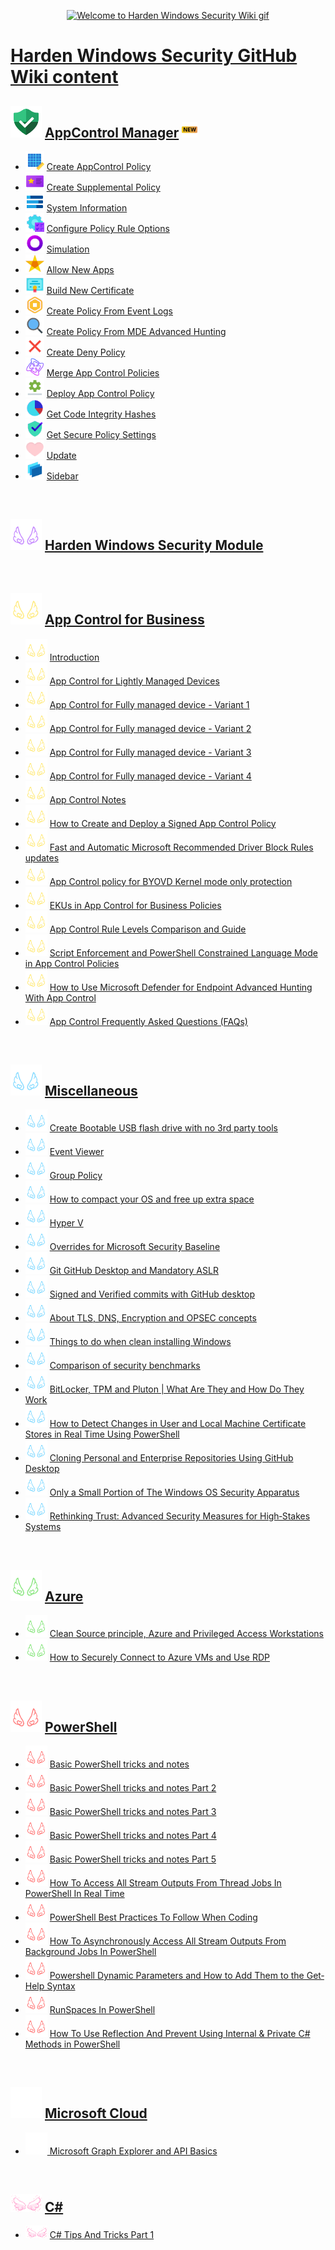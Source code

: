<div align="center">

<a href="https://github.com/HotCakeX/Harden-Windows-Security/wiki"> <img src="https://raw.githubusercontent.com/HotCakeX/.github/refs/heads/main/Pictures/Gifs/Harden%20Windows%20Security%20October%20Edition.gif" alt="Welcome to Harden Windows Security Wiki gif"> </a>

</div>

# [Harden Windows Security GitHub Wiki content](https://github.com/HotCakeX/Harden-Windows-Security/wiki)

## <img src="https://raw.githubusercontent.com/HotCakeX/Harden-Windows-Security/refs/heads/main/WDACConfig/icon.png" alt="AppControl Manager icon" width="50"> [AppControl Manager](https://github.com/HotCakeX/Harden-Windows-Security/wiki/AppControl-Manager) <img src="https://raw.githubusercontent.com/HotCakeX/.github/main/Pictures/PNG%20and%20JPG/New.png" alt="New Label" width="25">

- <img src="https://raw.githubusercontent.com/HotCakeX/.github/refs/heads/main/Pictures/Gifs/AppControl%20Manager%20Menu/Create%20Policy.gif" alt="AppControl Manager Menu Item" width="30"> [Create AppControl Policy](https://github.com/HotCakeX/Harden-Windows-Security/wiki/Create-App-Control-Policy)
- <img src="https://raw.githubusercontent.com/HotCakeX/.github/refs/heads/main/Pictures/Gifs/AppControl%20Manager%20Menu/Create%20Supplemental%20Policy.gif" alt="AppControl Manager Menu Item" width="30"> [Create Supplemental Policy](https://github.com/HotCakeX/Harden-Windows-Security/wiki/Create-Supplemental-App-Control-Policy)
- <img src="https://raw.githubusercontent.com/HotCakeX/.github/refs/heads/main/Pictures/Gifs/AppControl%20Manager%20Menu/System%20Information.gif" alt="AppControl Manager Menu Item" width="30"> [System Information](https://github.com/HotCakeX/Harden-Windows-Security/wiki/System-Information)
- <img src="https://raw.githubusercontent.com/HotCakeX/.github/refs/heads/main/Pictures/Gifs/AppControl%20Manager%20Menu/Configure%20Policy%20Rule%20Options.gif" alt="AppControl Manager Menu Item" width="30"> [Configure Policy Rule Options](https://github.com/HotCakeX/Harden-Windows-Security/wiki/Configure-Policy-Rule-Options)
- <img src="https://raw.githubusercontent.com/HotCakeX/.github/refs/heads/main/Pictures/Gifs/AppControl%20Manager%20Menu/Simulation.gif" alt="AppControl Manager Menu Item" width="30"> [Simulation](https://github.com/HotCakeX/Harden-Windows-Security/wiki/Simulation)
- <img src="https://raw.githubusercontent.com/HotCakeX/.github/refs/heads/main/Pictures/Gifs/AppControl%20Manager%20Menu/Allow%20New%20Apps.gif" alt="AppControl Manager Menu Item" width="30"> [Allow New Apps](https://github.com/HotCakeX/Harden-Windows-Security/wiki/Allow-New-Apps)
- <img src="https://raw.githubusercontent.com/HotCakeX/.github/refs/heads/main/Pictures/Gifs/AppControl%20Manager%20Menu/Build%20new%20certificate.gif" alt="AppControl Manager Menu Item" width="30"> [Build New Certificate](https://github.com/HotCakeX/Harden-Windows-Security/wiki/Build-New-Certificate)
- <img src="https://raw.githubusercontent.com/HotCakeX/.github/refs/heads/main/Pictures/Gifs/AppControl%20Manager%20Menu/Create%20policy%20from%20Event%20Logs.gif" alt="AppControl Manager Menu Item" width="30"> [Create Policy From Event Logs](https://github.com/HotCakeX/Harden-Windows-Security/wiki/Create-Policy-From-Event-Logs)
- <img src="https://raw.githubusercontent.com/HotCakeX/.github/refs/heads/main/Pictures/Gifs/AppControl%20Manager%20Menu/Create%20policy%20from%20MDE%20Advanced%20Hunting.gif" alt="AppControl Manager Menu Item" width="30"> [Create Policy From MDE Advanced Hunting](https://github.com/HotCakeX/Harden-Windows-Security/wiki/Create-Policy-From-MDE-Advanced-Hunting)
- <img src="https://raw.githubusercontent.com/HotCakeX/.github/refs/heads/main/Pictures/Gifs/AppControl%20Manager%20Menu/Create%20Deny%20Policy.gif" alt="AppControl Manager Menu Item" width="30"> [Create Deny Policy](https://github.com/HotCakeX/Harden-Windows-Security/wiki/Create-Deny-App-Control-Policy)
- <img src="https://raw.githubusercontent.com/HotCakeX/.github/refs/heads/main/Pictures/Gifs/AppControl%20Manager%20Menu/Merge%20App%20Control%20Policies.gif" width="30" alt="AppControl Manager Menu Item"> [Merge App Control Policies](https://github.com/HotCakeX/Harden-Windows-Security/wiki/Merge-App-Control-Policies)
- <img src="https://raw.githubusercontent.com/HotCakeX/.github/refs/heads/main/Pictures/Gifs/AppControl%20Manager%20Menu/Deployment.gif" alt="AppControl Manager Menu Item" width="30"> [Deploy App Control Policy](https://github.com/HotCakeX/Harden-Windows-Security/wiki/Deploy-App-Control-Policy)
- <img src="https://raw.githubusercontent.com/HotCakeX/.github/refs/heads/main/Pictures/Gifs/AppControl%20Manager%20Menu/Get%20CI%20Hahses.gif" alt="AppControl Manager Menu Item" width="30"> [Get Code Integrity Hashes](https://github.com/HotCakeX/Harden-Windows-Security/wiki/Get-Code-Integrity-Hashes)
- <img src="https://raw.githubusercontent.com/HotCakeX/.github/refs/heads/main/Pictures/Gifs/AppControl%20Manager%20Menu/Get%20Secure%20policy%20settings.gif" alt="AppControl Manager Menu Item" width="30"> [Get Secure Policy Settings](https://github.com/HotCakeX/Harden-Windows-Security/wiki/Get-Secure-Policy-Settings)
- <img src="https://raw.githubusercontent.com/HotCakeX/.github/refs/heads/main/Pictures/Gifs/AppControl%20Manager%20Menu/Update.gif" alt="AppControl Manager Menu Item" width="30"> [Update](https://github.com/HotCakeX/Harden-Windows-Security/wiki/Update)
- <img src="https://raw.githubusercontent.com/HotCakeX/.github/refs/heads/main/Pictures/Gifs/AppControl%20Manager%20Menu/Sidebar.gif" alt="AppControl Manager Menu Item" width="30"> [Sidebar](https://github.com/HotCakeX/Harden-Windows-Security/wiki/Sidebar)

<br>

## <img src="https://raw.githubusercontent.com/HotCakeX/.github/main/Pictures/Gifs/wings/purplewings.gif" width="50"> [Harden Windows Security Module](https://github.com/HotCakeX/Harden-Windows-Security/wiki/Harden%E2%80%90Windows%E2%80%90Security%E2%80%90Module)

<br>

## <img src="https://raw.githubusercontent.com/HotCakeX/.github/main/Pictures/Gifs/wings/yellowwings.gif" width="50"> [App Control for Business](https://github.com/HotCakeX/Harden-Windows-Security/wiki/Introduction)

- <img src="https://raw.githubusercontent.com/HotCakeX/.github/main/Pictures/Gifs/wings/yellowwings.gif" width="35"> [Introduction](https://github.com/HotCakeX/Harden-Windows-Security/wiki/Introduction)
- <img src="https://raw.githubusercontent.com/HotCakeX/.github/main/Pictures/Gifs/wings/yellowwings.gif" width="35"> [App Control for Lightly Managed Devices](https://github.com/HotCakeX/Harden-Windows-Security/wiki/WDAC-for-Lightly-Managed-Devices)
- <img src="https://raw.githubusercontent.com/HotCakeX/.github/main/Pictures/Gifs/wings/yellowwings.gif" width="35"> [App Control for Fully managed device - Variant 1](https://github.com/HotCakeX/Harden-Windows-Security/wiki/WDAC-for-Fully-Managed-Devices)
- <img src="https://raw.githubusercontent.com/HotCakeX/.github/main/Pictures/Gifs/wings/yellowwings.gif" width="35"> [App Control for Fully managed device - Variant 2](https://github.com/HotCakeX/Harden-Windows-Security/wiki/WDAC-for-Fully-Managed-Devices--Variant-2)
- <img src="https://raw.githubusercontent.com/HotCakeX/.github/main/Pictures/Gifs/wings/yellowwings.gif" width="35"> [App Control for Fully managed device - Variant 3](https://github.com/HotCakeX/Harden-Windows-Security/wiki/WDAC-policy-for-Fully-managed-device---Variant-3)
- <img src="https://raw.githubusercontent.com/HotCakeX/.github/main/Pictures/Gifs/wings/yellowwings.gif" width="35"> [App Control for Fully managed device - Variant 4](https://github.com/HotCakeX/Harden-Windows-Security/wiki/WDAC-policy-for-Fully-managed-device---Variant-4)
- <img src="https://raw.githubusercontent.com/HotCakeX/.github/main/Pictures/Gifs/wings/yellowwings.gif" width="35"> [App Control Notes](https://github.com/HotCakeX/Harden-Windows-Security/wiki/WDAC-Notes)
- <img src="https://raw.githubusercontent.com/HotCakeX/.github/main/Pictures/Gifs/wings/yellowwings.gif" width="35"> [How to Create and Deploy a Signed App Control Policy](https://github.com/HotCakeX/Harden-Windows-Security/wiki/How-to-Create-and-Deploy-a-Signed-WDAC-Policy-Windows-Defender-Application-Control)
- <img src="https://raw.githubusercontent.com/HotCakeX/.github/main/Pictures/Gifs/wings/yellowwings.gif" width="35"> [Fast and Automatic Microsoft Recommended Driver Block Rules updates](https://github.com/HotCakeX/Harden-Windows-Security/wiki/Fast-and-Automatic-Microsoft-Recommended-Driver-Block-Rules-updates)
- <img src="https://raw.githubusercontent.com/HotCakeX/.github/main/Pictures/Gifs/wings/yellowwings.gif" width="35"> [App Control policy for BYOVD Kernel mode only protection](https://github.com/HotCakeX/Harden-Windows-Security/wiki/WDAC-policy-for-BYOVD-Kernel-mode-only-protection)
- <img src="https://raw.githubusercontent.com/HotCakeX/.github/main/Pictures/Gifs/wings/yellowwings.gif" width="35"> [EKUs in App Control for Business Policies](https://github.com/HotCakeX/Harden-Windows-Security/wiki/EKUs-in-WDAC,-App-Control-for-Business,-Policies)
- <img src="https://raw.githubusercontent.com/HotCakeX/.github/main/Pictures/Gifs/wings/yellowwings.gif" width="35"> [App Control Rule Levels Comparison and Guide](https://github.com/HotCakeX/Harden-Windows-Security/wiki/WDAC-Rule-Levels-Comparison-and-Guide)
- <img src="https://raw.githubusercontent.com/HotCakeX/.github/main/Pictures/Gifs/wings/yellowwings.gif" width="35"> [Script Enforcement and PowerShell Constrained Language Mode in App Control Policies](https://github.com/HotCakeX/Harden-Windows-Security/wiki/Script-Enforcement-and-PowerShell-Constrained-Language-Mode-in-WDAC-App-Control-Policies)
- <img src="https://raw.githubusercontent.com/HotCakeX/.github/main/Pictures/Gifs/wings/yellowwings.gif" width="35"> [How to Use Microsoft Defender for Endpoint Advanced Hunting With App Control](https://github.com/HotCakeX/Harden-Windows-Security/wiki/How-to-Use-Microsoft-Defender-for-Endpoint-Advanced-Hunting-With-WDAC-App-Control)
- <img src="https://raw.githubusercontent.com/HotCakeX/.github/main/Pictures/Gifs/wings/yellowwings.gif" width="35"> [App Control Frequently Asked Questions (FAQs)](https://github.com/HotCakeX/Harden-Windows-Security/wiki/Application-Control-(WDAC)-Frequently-Asked-Questions-(FAQs))

<br>

## <img src="https://raw.githubusercontent.com/HotCakeX/.github/main/Pictures/Gifs/wings/bluewings.gif" width="50"> [Miscellaneous](#-miscellaneous)

- <img src="https://raw.githubusercontent.com/HotCakeX/.github/main/Pictures/Gifs/wings/bluewings.gif" width="35"> [Create Bootable USB flash drive with no 3rd party tools](https://github.com/HotCakeX/Harden-Windows-Security/wiki/Create-Bootable-USB-flash-drive-with-no-3rd-party-tools)
- <img src="https://raw.githubusercontent.com/HotCakeX/.github/main/Pictures/Gifs/wings/bluewings.gif" width="35"> [Event Viewer](https://github.com/HotCakeX/Harden-Windows-Security/wiki/Event-Viewer)
- <img src="https://raw.githubusercontent.com/HotCakeX/.github/main/Pictures/Gifs/wings/bluewings.gif" width="35"> [Group Policy](https://github.com/HotCakeX/Harden-Windows-Security/wiki/Group-Policy)
- <img src="https://raw.githubusercontent.com/HotCakeX/.github/main/Pictures/Gifs/wings/bluewings.gif" width="35"> [How to compact your OS and free up extra space](https://github.com/HotCakeX/Harden-Windows-Security/wiki/How-to-compact-your-OS-and-free-up-extra-space)
- <img src="https://raw.githubusercontent.com/HotCakeX/.github/main/Pictures/Gifs/wings/bluewings.gif" width="35"> [Hyper V](https://github.com/HotCakeX/Harden-Windows-Security/wiki/Hyper-V)
- <img src="https://raw.githubusercontent.com/HotCakeX/.github/main/Pictures/Gifs/wings/bluewings.gif" width="35"> [Overrides for Microsoft Security Baseline](https://github.com/HotCakeX/Harden-Windows-Security/wiki/Overrides-for-Microsoft-Security-Baseline)
- <img src="https://raw.githubusercontent.com/HotCakeX/.github/main/Pictures/Gifs/wings/bluewings.gif" width="35"> [Git GitHub Desktop and Mandatory ASLR](https://github.com/HotCakeX/Harden-Windows-Security/wiki/Git-GitHub-Desktop-and-Mandatory-ASLR)
- <img src="https://raw.githubusercontent.com/HotCakeX/.github/main/Pictures/Gifs/wings/bluewings.gif" width="35"> [Signed and Verified commits with GitHub desktop](https://github.com/HotCakeX/Harden-Windows-Security/wiki/Signed-and-Verified-commits-with-GitHub-desktop)
- <img src="https://raw.githubusercontent.com/HotCakeX/.github/main/Pictures/Gifs/wings/bluewings.gif" width="35"> [About TLS, DNS, Encryption and OPSEC concepts](https://github.com/HotCakeX/Harden-Windows-Security/wiki/About-TLS,-DNS,-Encryption-and-OPSEC-concepts)
- <img src="https://raw.githubusercontent.com/HotCakeX/.github/main/Pictures/Gifs/wings/bluewings.gif" width="35"> [Things to do when clean installing Windows](https://github.com/HotCakeX/Harden-Windows-Security/wiki/Things-to-do-when-clean-installing-Windows)
- <img src="https://raw.githubusercontent.com/HotCakeX/.github/main/Pictures/Gifs/wings/bluewings.gif" width="35"> [Comparison of security benchmarks](https://github.com/HotCakeX/Harden-Windows-Security/wiki/Comparison-of-security-benchmarks)
- <img src="https://raw.githubusercontent.com/HotCakeX/.github/main/Pictures/Gifs/wings/bluewings.gif" width="35"> [BitLocker, TPM and Pluton | What Are They and How Do They Work](https://github.com/HotCakeX/Harden-Windows-Security/wiki/BitLocker,-TPM-and-Pluton-%7C--What-Are-They-and-How-Do-They-Work)
- <img src="https://raw.githubusercontent.com/HotCakeX/.github/main/Pictures/Gifs/wings/bluewings.gif" width="35"> [How to Detect Changes in User and Local Machine Certificate Stores in Real Time Using PowerShell](https://github.com/HotCakeX/Harden-Windows-Security/wiki/How-to-Detect-Changes-in-User-and-Local-Machine-Certificate-Stores-in-Real-Time-Using-PowerShell)
- <img src="https://raw.githubusercontent.com/HotCakeX/.github/main/Pictures/Gifs/wings/bluewings.gif" width="35"> [Cloning Personal and Enterprise Repositories Using GitHub Desktop](https://github.com/HotCakeX/Harden-Windows-Security/wiki/Cloning-Personal-and-Enterprise-Repositories-Using-GitHub-Desktop)
- <img src="https://raw.githubusercontent.com/HotCakeX/.github/main/Pictures/Gifs/wings/bluewings.gif" width="35"> [Only a Small Portion of The Windows OS Security Apparatus](https://github.com/HotCakeX/Harden-Windows-Security/wiki/Only-a-Small-Portion-of-The-Windows-OS-Security-Apparatus)
- <img src="https://raw.githubusercontent.com/HotCakeX/.github/main/Pictures/Gifs/wings/bluewings.gif" width="35"> [Rethinking Trust: Advanced Security Measures for High‐Stakes Systems](https://github.com/HotCakeX/Harden-Windows-Security/wiki/Rethinking-Trust:-Advanced-Security-Measures-for-High%E2%80%90Stakes-Systems)

<br>

## <img src="https://raw.githubusercontent.com/HotCakeX/.github/main/Pictures/Gifs/wings/greenwings.gif" width="50"> [Azure](#-azure)

- <img src="https://raw.githubusercontent.com/HotCakeX/.github/main/Pictures/Gifs/wings/greenwings.gif" width="35"> [Clean Source principle, Azure and Privileged Access Workstations](https://github.com/HotCakeX/Harden-Windows-Security/wiki/Clean-Source-principle,-Azure-and-Privileged-Access-Workstations)
- <img src="https://raw.githubusercontent.com/HotCakeX/.github/main/Pictures/Gifs/wings/greenwings.gif" width="35"> [How to Securely Connect to Azure VMs and Use RDP](https://github.com/HotCakeX/Harden-Windows-Security/wiki/How-to-Securely-Connect-to-Azure-VMs-and-Use-RDP)

<br>

## <img src="https://raw.githubusercontent.com/HotCakeX/.github/main/Pictures/Gifs/wings/redwings.gif" width="50"> [PowerShell](#-powershell)

- <img src="https://raw.githubusercontent.com/HotCakeX/.github/main/Pictures/Gifs/wings/redwings.gif" width="35"> [Basic PowerShell tricks and notes](https://github.com/HotCakeX/Harden-Windows-Security/wiki/Basic-PowerShell-tricks-and-notes)
- <img src="https://raw.githubusercontent.com/HotCakeX/.github/main/Pictures/Gifs/wings/redwings.gif" width="35"> [Basic PowerShell tricks and notes Part 2](https://github.com/HotCakeX/Harden-Windows-Security/wiki/Basic-PowerShell-tricks-and-notes-Part-2)
- <img src="https://raw.githubusercontent.com/HotCakeX/.github/main/Pictures/Gifs/wings/redwings.gif" width="35"> [Basic PowerShell tricks and notes Part 3](https://github.com/HotCakeX/Harden-Windows-Security/wiki/Basic-PowerShell-Tricks-and-Notes-Part-3)
- <img src="https://raw.githubusercontent.com/HotCakeX/.github/main/Pictures/Gifs/wings/redwings.gif" width="35"> [Basic PowerShell tricks and notes Part 4](https://github.com/HotCakeX/Harden-Windows-Security/wiki/Basic-PowerShell-Tricks-and-Notes-Part-4)
- <img src="https://raw.githubusercontent.com/HotCakeX/.github/main/Pictures/Gifs/wings/redwings.gif" width="35"> [Basic PowerShell tricks and notes Part 5](https://github.com/HotCakeX/Harden-Windows-Security/wiki/Basic-PowerShell-tricks-and-notes-Part-5)
- <img src="https://raw.githubusercontent.com/HotCakeX/.github/main/Pictures/Gifs/wings/redwings.gif" width="35"> [How To Access All Stream Outputs From Thread Jobs In PowerShell In Real Time](https://github.com/HotCakeX/Harden-Windows-Security/wiki/How-To-Access-All-Stream-Outputs-From-Thread-Jobs-In-PowerShell-In-Real-Time)
- <img src="https://raw.githubusercontent.com/HotCakeX/.github/main/Pictures/Gifs/wings/redwings.gif" width="35"> [PowerShell Best Practices To Follow When Coding](https://github.com/HotCakeX/Harden-Windows-Security/wiki/PowerShell-Best-Practices-To-Follow-When-Coding)
- <img src="https://raw.githubusercontent.com/HotCakeX/.github/main/Pictures/Gifs/wings/redwings.gif" width="35"> [How To Asynchronously Access All Stream Outputs From Background Jobs In PowerShell](https://github.com/HotCakeX/Harden-Windows-Security/wiki/How-To-Asynchronously-Access-All-Stream-Outputs-From-Background-Jobs-In-PowerShell)
- <img src="https://raw.githubusercontent.com/HotCakeX/.github/main/Pictures/Gifs/wings/redwings.gif" width="35"> [Powershell Dynamic Parameters and How to Add Them to the Get‐Help Syntax](https://github.com/HotCakeX/Harden-Windows-Security/wiki/Powershell-Dynamic-Parameters-and-How-to-Add-Them-to-the-Get%E2%80%90Help-Syntax)
- <img src="https://raw.githubusercontent.com/HotCakeX/.github/main/Pictures/Gifs/wings/redwings.gif" width="35"> [RunSpaces In PowerShell](https://github.com/HotCakeX/Harden-Windows-Security/wiki/RunSpaces-In-PowerShell)
- <img src="https://raw.githubusercontent.com/HotCakeX/.github/main/Pictures/Gifs/wings/redwings.gif" width="35"> [How To Use Reflection And Prevent Using Internal & Private C# Methods in PowerShell](https://github.com/HotCakeX/Harden-Windows-Security/wiki/How-To-Use-Reflection-And-Prevent-Using-Internal-&-Private-C%23-Methods-in-PowerShell)

<br>

## <img src="https://raw.githubusercontent.com/HotCakeX/.github/main/Pictures/Gifs/wings/whitewings.gif" width="50"> [Microsoft Cloud](#-powershell)

- <img src="https://raw.githubusercontent.com/HotCakeX/.github/main/Pictures/Gifs/wings/whitewings.gif" width="35">[ Microsoft Graph Explorer and API Basics](https://github.com/HotCakeX/Harden-Windows-Security/wiki/Microsoft-Graph-Explorer-and-API-Basics)

<br>

## <img src="https://raw.githubusercontent.com/HotCakeX/.github/main/Pictures/Gifs/wings/pinkwings2.gif" width="50"> [C#](#-c#)

- <img src="https://raw.githubusercontent.com/HotCakeX/.github/main/Pictures/Gifs/wings/pinkwings2.gif" width="35"> [C# Tips And Tricks Part 1](https://github.com/HotCakeX/Harden-Windows-Security/wiki/C%23-Tips-And-Tricks-Part-1)

<br>
